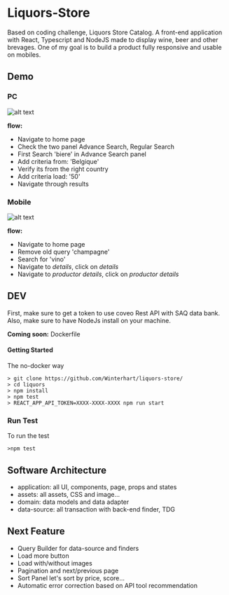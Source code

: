 # Liquors-Store

Based on coding challenge, Liquors Store Catalog.
A front-end application with React, Typescript and NodeJS made to display wine, beer and other brevages. 
One of my goal is to build a product fully responsive and usable on mobiles.

## Demo

### PC 

![alt text](https://github.com/Winterhart/liquors-store/blob/master/docs/LiquorsPC.gif "store")


**flow:**
- Navigate to home page
- Check the two panel Advance Search, Regular Search
- First Search 'biere' in Advance Search panel
- Add criteria from: 'Belgique'
- Verify its from the right country
- Add criteria load: '50'
- Navigate through results


### Mobile
![alt text](https://github.com/Winterhart/liquors-store/blob/master/docs/mobile2.gif "store")


**flow:**
- Navigate to home page
- Remove old query 'champagne'
- Search for 'vino'
- Navigate to *details*, click on *details*
- Navigate to *productor details*, click on *productor details*


## DEV

First, make sure to get a token to use coveo Rest API with SAQ data bank.
Also, make sure to have NodeJs install on your machine.

**Coming soon:** Dockerfile

#### Getting Started

The no-docker way

```
> git clone https://github.com/Winterhart/liquors-store/
> cd liquors
> npm install
> npm test
> REACT_APP_API_TOKEN=XXXX-XXXX-XXXX npm run start

```

### Run Test

To run the test

`>npm test`

## Software Architecture

- application: all UI, components, page, props and states
- assets: all assets, CSS and image...
- domain: data models and data adapter
- data-source: all transaction with back-end finder, TDG


## Next Feature

- Query Builder for data-source and finders
- Load more button
- Load with/without images
- Pagination and next/previous page
- Sort Panel let's sort by price, score...
- Automatic error correction based on API tool recommendation




